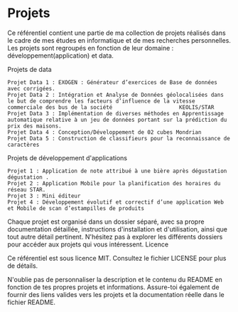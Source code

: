 # Projets
Ce référentiel contient une partie de ma collection de projets réalisés dans le cadre de mes études en informatique et de mes recherches personnelles. Les projets sont regroupés en fonction de leur domaine : développement(application) et data. 

Projets de data

    Projet Data 1 : EXOGEN : Générateur d’exercices de Base de données avec corrigées.
    Projet Data 2 : Intégration et Analyse de Données géolocalisées dans le but de comprendre les facteurs d’influence de la vitesse commerciale des bus de la société                     KEOLIS/STAR
    Projet Data 3 : Implémentation de diverses méthodes en Apprentissage automatique relative à un jeu de données portant sur la prédiction du prix des maisons.
    Projet Data 4 : Conception/Développement de 02 cubes Mondrian 
    Projet Data 5 : Construction de classifieurs pour la reconnaissance de caractères
   
    
    
Projets de développement d'applications

    Projet 1 : Application de note attribué à une bière après dégustation dégustation .
    Projet 2 : Application Mobile pour la planification des horaires du réseau STAR.
    Projet 3 : Mini éditeur 
    Projet 4 : Développement évolutif et correctif d’une application Web et Mobile de scan d’estampilles de produits

Chaque projet est organisé dans un dossier séparé, avec sa propre documentation détaillée, instructions d'installation et d'utilisation, ainsi que tout autre détail pertinent. N'hésitez pas à explorer les différents dossiers pour accéder aux projets qui vous intéressent.
Licence

Ce référentiel est sous licence MIT. Consultez le fichier LICENSE pour plus de détails.

N'oublie pas de personnaliser la description et le contenu du README en fonction de tes propres projets et informations. Assure-toi également de fournir des liens valides vers les projets et la documentation réelle dans le fichier README.
